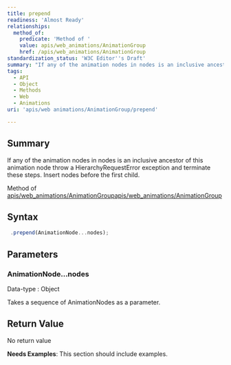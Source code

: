 ```yaml
---
title: prepend
readiness: 'Almost Ready'
relationships:
  method_of:
    predicate: 'Method of '
    value: apis/web_animations/AnimationGroup
    href: /apis/web_animations/AnimationGroup
standardization_status: 'W3C Editor''s Draft'
summary: "If any of the animation nodes in nodes is an inclusive ancestor of this animation node throw a HierarchyRequestError exception and terminate these steps.\nInsert nodes before the first child.\n"
tags:
  - API
  - Object
  - Methods
  - Web
  - Animations
uri: 'apis/web animations/AnimationGroup/prepend'

---
```

## Summary

If any of the animation nodes in nodes is an inclusive ancestor of this animation node throw a HierarchyRequestError exception and terminate these steps. Insert nodes before the first child.

Method of [apis/web\_animations/AnimationGroup](/apis/web_animations/AnimationGroup)[apis/web\_animations/AnimationGroup](/apis/web_animations/AnimationGroup)

## Syntax

``` js
 .prepend(AnimationNode...nodes);
```

## Parameters

### AnimationNode...nodes

 Data-type
:   Object

 Takes a sequence of AnimationNodes as a parameter.

## Return Value

No return value

**Needs Examples**: This section should include examples.

